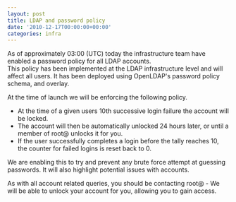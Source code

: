 ```yaml
---
layout: post
title: LDAP and password policy
date: '2010-12-17T00:00:00+00:00'
categories: infra
---
```

<p>As of approximately 03:00 (UTC) today the infrastructure team have enabled a password policy for all LDAP accounts.<br />
This policy has been implemented at the LDAP infrastructure level and will affect all users.  It has been deployed using OpenLDAP's password policy schema, and overlay.</p>

<p>At the time of launch we will be enforcing the following policy. </p> 

<ul>
<li>At the time of a given users 10th successive login failure the account will be locked.</li>  
<li>The account will then be automatically unlocked 24 hours later, or until a member of root@ unlocks it for you.</li> 
<li>If the user successfully completes a login before the tally reaches 10, the counter for failed logins is reset back to 0.</li>
</ul>

<p>We are enabling this to try and prevent any brute force attempt at guessing passwords.  It will also highlight potential issues with accounts. </p>

<p>As with all account related queries, you should be contacting root@ - We will be able to unlock your account for you, allowing you to gain access.</p>
